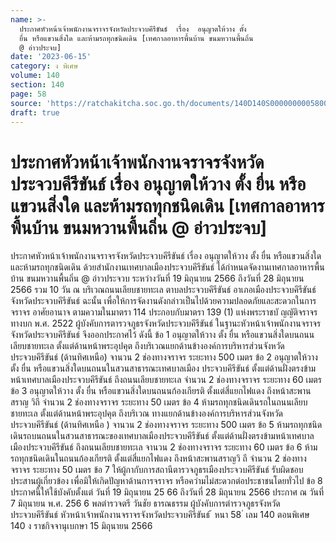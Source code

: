 ```yaml
---
name: >-
  ประกาศหัวหน้าเจ้าพนักงานจราจรจังหวัดประจวบคีรีขันธ์  เรื่อง  อนุญาตให้วาง ตั้ง
  ยื่น หรือแขวนสิ่งใด และห้ามรถทุกชนิดเดิน [เทศกาลอาหารพื้นบ้าน ขนมหวานพื้นถิ่น
  @ อ่าวประจบ]
date: '2023-06-15'
category: ง พิเศษ
volume: 140
section: 140
page: 58
source: 'https://ratchakitcha.soc.go.th/documents/140D140S0000000005800.pdf'
draft: true
---
```


# ประกาศหัวหน้าเจ้าพนักงานจราจรจังหวัดประจวบคีรีขันธ์  เรื่อง  อนุญาตให้วาง ตั้ง ยื่น หรือแขวนสิ่งใด และห้ามรถทุกชนิดเดิน [เทศกาลอาหารพื้นบ้าน ขนมหวานพื้นถิ่น @ อ่าวประจบ]

ประกาศหัวหน้าเจ้าพนักงานจราจรจังหวัดประจวบคีรีขันธ์ เรื่อง อนุญาตให้วาง ตั้ง ยื่น หรือแขวนสิ่งใด และห้ามรถทุกชนิดเดิน ด้วยสำนักงานเทศบาลเมืองประจวบคีรีขันธ์ ได้กำหนดจัดงานเทศกาลอาหารพื้นบ้าน ขนมหวานพื้นถิ่น @ อ่าวประจวบ ระหว่างวันที่ 19 มิถุนายน 2566 ถึงวันที่ 28 มิถุนายน 2566 รวม 10 วัน ณ บริเวณถนนเลียบชายทะเล ตาบลประจวบคีรีขันธ์ อาเภอเมืองประจวบคีรีขันธ์ จังหวัดประจวบคีรีขันธ์ ฉะนั้น เพื่อให้การจัดงานดังกล่าวเป็นไปด้วยความปลอดภัยและสะดวกในการจราจร อาศัยอานาจ ตามความในมาตรา 114 ประกอบกับมาตรา 139 (1) แห่งพระราชบั ญญัติจราจรทางบก พ.ศ. 2522 ผู้บังคับการตารวจภูธรจังหวัดประจวบคีรีขันธ์ ในฐานะหัวหน้าเจ้าพนักงานจราจรจังหวัดประจวบคีรีขันธ์ จึงออกประกาศไว้ ดังนี้ ข้อ 1 อนุญาตให้วาง ตั้ง ยื่น หรือแขวนสิ่งใดบนถนนเลียบชายทะเล ตั้งแต่ด้านหน้าพระอุปคุต ถึงบริเวณแยกด้านข้างองค์การบริหารส่วนจังหวัดประจวบคีรีขันธ์ (ด้านทิศเหนือ) จานวน 2 ช่องทางจราจร ระยะทาง 500 เมตร ข้อ 2 อนุญาตให้วาง ตั้ง ยื่น หรือแขวนสิ่งใดบนถนนในสวนสาธารณะเทศบาลเมือง ประจวบคีรีขันธ์ ตั้งแต่ด้านฝั่งตรงข้ามหน้าเทศบาลเมืองประจวบคีรีขันธ์ ถึงถนนเลียบชายทะเล จำนวน 2 ช่องทางจราจร ระยะทาง 60 เมตร ข้อ 3 อนุญาตให้วาง ตั้ง ยื่น หรือแขวนสิ่งใดบนถนนก้องเกียรติ ตั้งแต่สี่แยกไฟแดง ถึงหน้าสะพานสราญ วิถี จำนวน 2 ช่องทางจราจร ระยะทาง 50 เมตร ข้อ 4 ห้ามรถทุกชนิดเดินรถในถนนเลียบชายทะเล ตั้งแต่ด้านหน้าพระอุปคุต ถึงบริเวณ ทางแยกด้านข้างองค์การบริหารส่วนจังหวัดประจวบคีรีขันธ์ (ด้านทิศเหนือ ) จานวน 2 ช่องทางจราจร ระยะทาง 500 เมตร ข้อ 5 ห้ามรถทุกชนิดเดินรถบนถนนในสวนสาธารณะของเทศบาลเมืองประจวบคีรีขันธ์ ตั้งแต่ด้านฝั่งตรงข้ามหน้าเทศบาลเมืองประจวบคีรีขันธ์ ถึงถนนเลียบชายทะเล จานวน 2 ช่องทางจราจร ระยะทาง 60 เมตร ข้อ 6 ห้ามรถทุกชนิดเดินในถนนก้องเกียรติ ตั้งแต่สี่แยกไฟแดง ถึงหน้าสะพานสราญวิ ถี จำนวน 2 ช่องทางจราจร ระยะทาง 50 เมตร ข้อ 7 ให้ผู้กากับการสถานีตารวจภูธรเมืองประจวบคีรีขันธ์ รับผิดชอบประสานผู้เกี่ยวข้อง เพื่อมิให้เกิดปัญหาด้านการจราจร หรือควำมไม่สะดวกต่อประชาชนโดยทั่วไป ข้อ 8 ประกาศนี้ให้ใช้บังคับตั้งแต่ วันที่ 19 มิถุนายน 25 66 ถึงวันที่ 28 มิถุนายน 2566 ประกาศ ณ วันที่ 7 มิถุนายน พ.ศ. 256 6 พลตำรวจตรี วันชัย ธารณธรรม ผู้บังคับการตำรวจภูธรจังหวัดประจวบคีรีขันธ์ หัวหน้าเจ้าพนักงานจราจรจังหวัดประจวบคีรีขันธ์ ้ หนา 58 ่ เลม 140 ตอนพิเศษ 140 ง ราชกิจจานุเบกษา 15 มิถุนายน 2566
